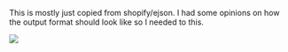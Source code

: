 This is mostly just copied from shopify/ejson. I had some opinions on how the output format should look like so I needed to this.

![](https://media.giphy.com/media/3oxOCDhYXOuZLUk372/giphy-downsized.gif)
